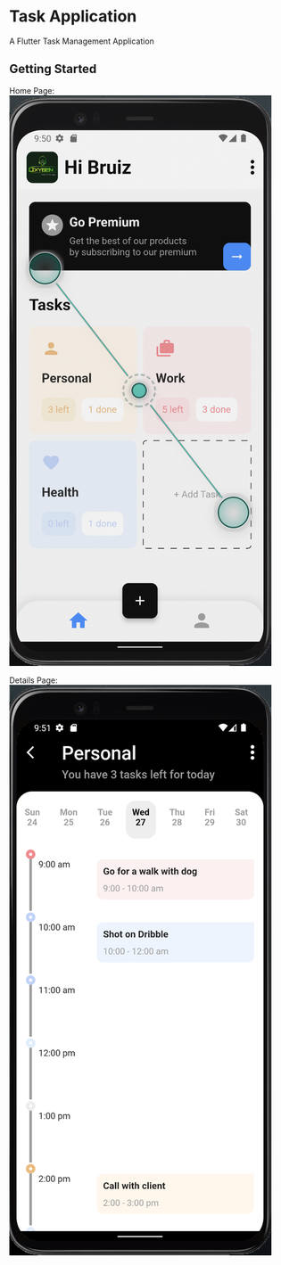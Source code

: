 # Task Application

A Flutter Task Management Application

## Getting Started

Home Page: 
![alt text](https://github.com/arrikk/Task-Application/blob/main/assets/home.png?raw=true)

Details Page:
![alt text](https://github.com/arrikk/Task-Application/blob/main/assets/details.png?raw=true)
